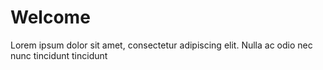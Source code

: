 # Welcome

Lorem ipsum dolor sit amet, consectetur adipiscing elit. Nulla ac odio nec nunc tincidunt tincidunt
